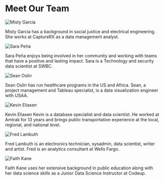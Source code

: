# Meet Our Team

![Misty Garcia](https://s3.amazonaws.com/alumni.codeup.com/Misty.jpg)

Misty Garcia has a background in social justice and electrical engineering. She works at CaptureRX as a data management analyst.

![Sara Peña](https://s3.amazonaws.com/alumni.codeup.com/SaraP.jpg)

Sara Peña enjoys being involved in her community and working with teams that have a positive and lasting impact. Sara is a Technology and security data scientist at SWBC. 

![Sean Oslin](https://s3.amazonaws.com/alumni.codeup.com/Sean.jpg)

Sean Oslin has run healthcare programs in the US and Africa. Sean, a project management and Tableau specialist, is a data visualization engineer with USAA. 

![Kevin Eliasen](https://s3.amazonaws.com/alumni.codeup.com/Kevin.jpg)

Kevin Eliasen Kevin is a database specialist and data scientist. He worked at Amtrak for 13 years and brings public transportation experience at the local, regional, and national level. 

![Fred Lambuth](https://s3.amazonaws.com/alumni.codeup.com/Frederick.jpg)

Fred Lambuth is an electronics technician, sysadmin, data scientist, writer and artist. Fred is an analytics consultant at Wells Fargo.

![Faith Kane](https://s3.amazonaws.com/alumni.codeup.com/Faith.jpg)

Faith Kane uses her extensive background in public education along with her data science skills as a Junior Data Science Instructor at Codeup.
